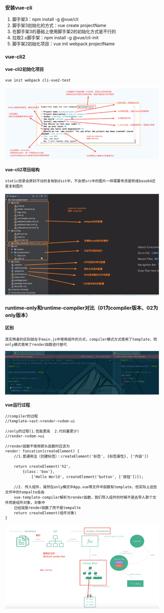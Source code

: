 ### 安装vue-cli
1. 脚手架3：npm install -g @vue/cli
1. 脚手架3初始化的方式：vue create projectName
1. 在脚手架3的基础上使用脚手架2的初始化方式是不行的
1. 拉取2.x脚手架：npm install -g @vue/cli-init
1. 脚手架2初始化项目：vue init webpack projectName
### vue-cli2
#### vue-cli2初始化项目
``` 
vue init webpack cli-vue2-test
```
![img.png](img.png)
#### vue-cli2项目结构
    static目录会原封不动的复制到dist中，不会想src中的图片一样需要考虑是转成base64还是复制图片
![img_1.png](img_1.png)
### runtime-only和runtime-compiler对比（01为compiler版本、02为only版本）
#### 区别
    其实两者的区别就在于main.js中使用组件的方式，compiler模式方式使用了template，而only模式使用了render函数进行替代
![img_2.png](img_2.png)
#### vue运行过程
```
//compiler的过程
//template->ast->render->vdom-ui

//only的过程(1.性能更高  2.代码量更少)
//render->vdom->ui

//render函数不使用箭头函数时应该为
render: funcation(createElement) {
    //1.普通用法（创建标签）：createElement('标签', {标签属性}, ['内容'])
   
    return createElement('h2'， 
        {class：'box'}, 
            ['Hello World', createElement('button', ['按钮'])]);
            
    //2. 传入组件，虽然在only模式中App.vue等文件中函数有template，但实际上这些文件中的tempalte会由
    vue-template-compiler解析为render函数，我们导入组件的时候不是去导入那个文件而是组件对象，对象中
    已经就是render函数了而不是tempalte
    return createElement(组件对象)
}
```
![img_3.png](img_3.png)